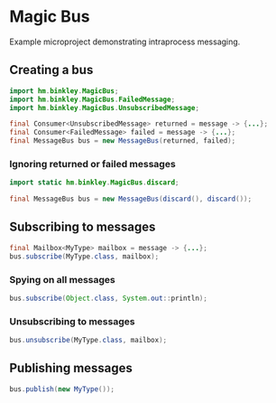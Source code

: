 # Magic Bus

Example microproject demonstrating intraprocess messaging.

## Creating a bus

```java
import hm.binkley.MagicBus;
import hm.binkley.MagicBus.FailedMessage;
import hm.binkley.MagicBus.UnsubscribedMessage;

final Consumer<UnsubscribedMessage> returned = message -> {...};
final Consumer<FailedMessage> failed = message -> {...};
final MessageBus bus = new MessageBus(returned, failed);
```

### Ignoring returned or failed messages

```java
import static hm.binkley.MagicBus.discard;

final MessageBus bus = new MessageBus(discard(), discard());
```

## Subscribing to messages

```java
final Mailbox<MyType> mailbox = message -> {...};
bus.subscribe(MyType.class, mailbox);
```

### Spying on all messages

```java
bus.subscribe(Object.class, System.out::println);
```

### Unsubscribing to messages

```java
bus.unsubscribe(MyType.class, mailbox);
```

## Publishing messages

```java
bus.publish(new MyType());
```

